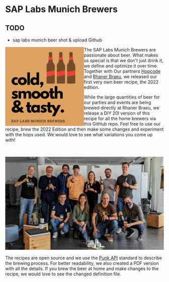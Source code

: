 # SAP Labs Munich Brewers

## TODO
- sap labs munich beer shot & upload Github


<img align="left" width="250" height="250" src="res/logo.png">

The SAP Labs Munich Brewers are passionate about beer. What makes us special is that we don't just drink it, we define and optimize it over time. Together with Our partners [Hopcode](https://www.hopcode.bayern/en/) and [Rhaner Braeu](https://www.rhaner.de/), we released our first very own beer recipe, the 2022 edition. 

While the large quantities of beer for our parties and events are being brewed directly at Rhaner Braeu, we release a DIY 20l version of this recipe for all the home brewers via this GitHub repo. Feel free to use our recipe, brew the 2022 Edition and then make some changes and experiment with the hops used. We would love to see what variations you come up with!

<br>

![SAP Labs Munich Brewers at the Beer Definition Workshop in Munich](res/social1.jpeg)



The recipes are open source and we use the [Punk API](https://punkapi.com/documentation/v2) standard to describe the brewing process. For better readability, we also created a PDF version with all the details. If you brew the beer at home and make changes to the recipe, we would love to see the changed definition file. 